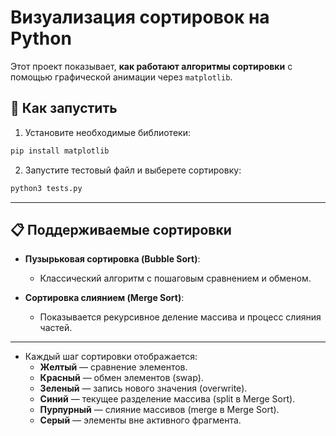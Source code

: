 # Визуализация сортировок на Python

Этот проект показывает, **как работают алгоритмы сортировки** с помощью графической анимации через `matplotlib`.

## 🚀 Как запустить

1. Установите необходимые библиотеки:

```bash
pip install matplotlib
```

2. Запустите тестовый файл и выберете сортировку:

```bash
python3 tests.py
```

---

## 📋 Поддерживаемые сортировки

- **Пузырьковая сортировка (Bubble Sort)**:
  - Классический алгоритм с пошаговым сравнением и обменом.

- **Сортировка слиянием (Merge Sort)**:
  - Показывается рекурсивное деление массива и процесс слияния частей.

---

- Каждый шаг сортировки отображается:
  - **Желтый** — сравнение элементов.
  - **Красный** — обмен элементов (swap).
  - **Зеленый** — запись нового значения (overwrite).
  - **Синий** — текущее разделение массива (split в Merge Sort).
  - **Пурпурный** — слияние массивов (merge в Merge Sort).
  - **Серый** — элементы вне активного фрагмента.
